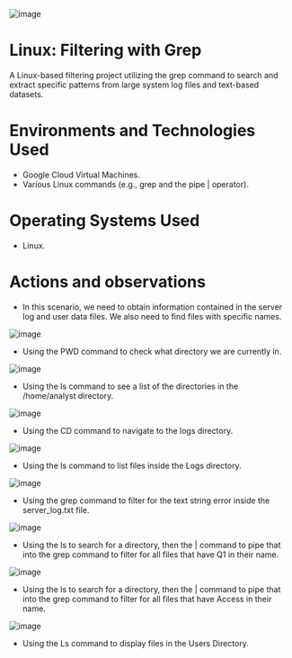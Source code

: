 ![image](https://github.com/user-attachments/assets/09fb938b-03bf-4fb0-aca2-99b2b21024b0)


# Linux: Filtering with Grep
A Linux-based filtering project utilizing the grep command to search and extract specific patterns from large system log files and text-based datasets.

# Environments and Technologies Used</h2>
- Google Cloud Virtual Machines.
- Various Linux commands (e.g., grep and the pipe | operator).

# Operating Systems Used </h2>
- Linux.

# Actions and observations

- In this scenario, we need to obtain information contained in the server log and user data files. We also need to find files with specific names.

![image](https://github.com/user-attachments/assets/2a345f37-4306-4cad-9956-2f502e436b51)

- Using the PWD command to check what directory we are currently in.

![image](https://github.com/user-attachments/assets/df96bc20-1808-40fc-91c1-0da44d3d14b6)

- Using the ls command to see a list of the directories in the /home/analyst directory.

![image](https://github.com/user-attachments/assets/42ebd930-1787-4413-ad42-1330201108bb)

- Using the CD command to navigate to the logs directory.

![image](https://github.com/user-attachments/assets/01a8b5c3-6424-4ce3-9e36-565c7f3b5d0b)

- Using the ls command to list files inside the Logs directory.

![image](https://github.com/user-attachments/assets/b761b0a4-4cee-475c-b1c5-bb3c6fda4d48)

- Using the grep command to filter for the text string error inside the server_log.txt file.

![image](https://github.com/user-attachments/assets/923cf99b-7309-4b2c-b24c-fac535d76600)

- Using the ls to search for a directory, then the | command to pipe that into the grep command to filter for all files that have Q1 in their name.

![image](https://github.com/user-attachments/assets/9fcc2dd5-1396-4133-a72b-0610f9b15e5a)

- Using the ls to search for a directory, then the | command to pipe that into the grep command to filter for all files that have Access in their name.

![image](https://github.com/user-attachments/assets/d0d2f8a5-8670-45c3-8f72-f8722f4effc5)

- Using the Ls command to display files in the Users Directory.





